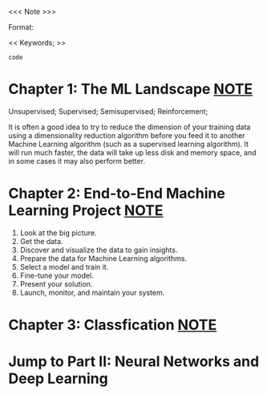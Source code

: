 <<< Note >>>

Format:

<< Keywords; >>

`code`

# Chapter 1: The ML Landscape [NOTE](ch1/note.md)

Unsupervised; Supervised; Semisupervised; Reinforcement; 

It is often a good idea to try to reduce the dimension of your training data using a dimensionality reduction algorithm before you feed it to another Machine Learning algorithm (such as a supervised learning algorithm). It will run much faster, the data will take up less disk and memory space, and in some cases it may also perform better.

# Chapter 2: End-to-End Machine Learning Project [NOTE](ch2/note.md)

1. Look at the big picture.
2. Get the data.
3. Discover and visualize the data to gain insights.
4. Prepare the data for Machine Learning algorithms.
5. Select a model and train it.
6. Fine-tune your model.
7. Present your solution.
8. Launch, monitor, and maintain your system.

# Chapter 3: Classfication [NOTE](ch3/note.md)

# Jump to Part II: Neural Networks and Deep Learning

